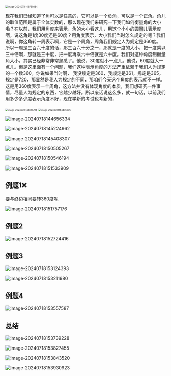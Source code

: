 <img src="/Users/yuebinghui/Documents/program/github/note/images/image-20240718143759264.png" alt="image-20240718143759264" style="zoom:50%;" />

现在我们已经知道了角可以是任意的，它可以是一个负角，可以是一个正角。角儿的取值范围是属于全体实数的，那么现在我们来研究一下我们如何衡量角的大小嘞？在以前，我们用角度来表示，角的大小看这儿，用这个小小的圆圈儿表示度啊，说这角是1度30度还是60度？用角度表示，大小我们当时怎么规定的呢？我们说啊，你这角转一周表示啊，它是一个周角，周角我们规定人为规定是360度。
所以一周是三百六十度的话，那三百六十分之一，那就是一度的大小，把一度乘以三十倍啊，那就是三十度，把一度再乘六十倍就是六十度。我们对这种角度制衡量角大小，其实已经非常非常熟悉了。他说，30度就小一点儿。他说，60度就大一点儿。但是这里面有一个问题，我们这种表示角度的方法严重依赖于我们人为规定的一个数360。你说如果当时啊，
我没规定是360，我规定是361，规定是365，规定是720，那显然是我人为规定的不同，那咱们今天这个角度的表示就不一样。这是用360度表示一个周角，这方法并没有体现角度的本质，我们想研究一件事情，尽量人为规定的东西，它越少越好。所以废话说这么多，就一句话，以前我们用多少多少度表示角度不好，现在学新的考试也考新的，

<img src="/Users/yuebinghui/Documents/program/github/note/images/image-20240718144133704.png" alt="image-20240718144133704" style="zoom:50%;" />

<img src="/Users/yuebinghui/Documents/program/github/note/images/image-20240718144435505.png" alt="image-20240718144435505" style="zoom:50%;" />

![image-20240718144656334](/Users/yuebinghui/Documents/program/github/note/images/image-20240718144656334.png)

![image-20240718145224962](/Users/yuebinghui/Documents/program/github/note/images/image-20240718145224962.png)

![image-20240718145408307](/Users/yuebinghui/Documents/program/github/note/images/image-20240718145408307.png)

![image-20240718150505267](/Users/yuebinghui/Documents/program/github/note/images/image-20240718150505267.png)

![image-20240718150546194](/Users/yuebinghui/Documents/program/github/note/images/image-20240718150546194.png)

![image-20240718151533909](/Users/yuebinghui/Documents/program/github/note/images/image-20240718151533909.png)

## 例题1❌

要与终边相同要转360度呢

![image-20240718151757176](/Users/yuebinghui/Documents/program/github/note/images/image-20240718151757176.png)

## 例题2

![image-20240718152724416](/Users/yuebinghui/Documents/program/github/note/images/image-20240718152724416.png)

## 例题3

![image-20240718153124393](/Users/yuebinghui/Documents/program/github/note/images/image-20240718153124393.png)

![image-20240718153211980](/Users/yuebinghui/Documents/program/github/note/images/image-20240718153211980.png)

## 例题4

![image-20240718153557587](/Users/yuebinghui/Documents/program/github/note/images/image-20240718153557587.png)

## 总结

![image-20240718153739228](/Users/yuebinghui/Documents/program/github/note/images/image-20240718153739228.png)

![image-20240718153827455](/Users/yuebinghui/Documents/program/github/note/images/image-20240718153827455.png)

![image-20240718153843520](/Users/yuebinghui/Documents/program/github/note/images/image-20240718153843520.png)

![image-20240718153930923](/Users/yuebinghui/Documents/program/github/note/images/image-20240718153930923.png)